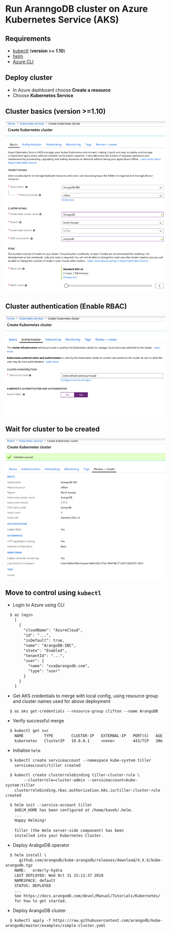# Run AranngoDB cluster on Azure Kubernetes Service (AKS)

## Requirements

* [kubectl](https://kubernetes.io/docs/tasks/tools/install-kubectl/) (**version >= 1.10**)
* [helm](https://www.helm.sh/)
* [Azure CLI](https://docs.microsoft.com/en-us/cli/azure/install-azure-cli-apt?view=azure-cli-latest)

## Deploy cluster
* In Azure dashboard choose **Create a resource**
* Choose **Kubernetes Service**

## Cluster basics (version >=1.10)
![basics](./aks-create-basics.png)

## Cluster authentication (Enable RBAC)
![basics](./aks-create-auth.png)

## Wait for cluster to be created
![basics](./aks-create-valid.png)

## Move to control using `kubectl`

* Login to Azure using CLI
```
  $ az login
    [
      {
        "cloudName": "AzureCloud",
        "id": "...",
        "isDefault": true,
        "name": "ArangoDB-INC",
        "state": "Enabled",
        "tenantId": "...",
        "user": {
          "name": "xxx@arangodb.com",
          "type": "user"
        }
      }
    ]
```

* Get AKS credentials to merge with local config, using resource group and cluster names used for above deployment
```
  $ az aks get-credentials --resource-group clifton --name ArangoDB
```

* Verify successful merge
```
  $ kubectl get svc
    NAME         TYPE        CLUSTER-IP   EXTERNAL-IP   PORT(S)   AGE
    kubernetes   ClusterIP   10.0.0.1     <none>        443/TCP   38m
```

* Initialise `helm`
```
  $ kubectl create serviceaccount --namespace kube-system tiller
    serviceaccount/tiller created
```
```
  $ kubectl create clusterrolebinding tiller-cluster-rule \
        --clusterrole=cluster-admin --serviceaccount=kube-system:tiller
    clusterrolebinding.rbac.authorization.k8s.io/tiller-cluster-rule created
```
```
  $ helm init --service-account tiller
    $HELM_HOME has been configured at /home/kaveh/.helm.
    ...
    Happy Helming!

    Tiller (the Helm server-side component) has been
    installed into your Kubernetes Cluster.
```

* Deploy ArabgoDB operator
```
  $ helm install \
      github.com/arangodb/kube-arangodb/releases/download/X.X.X/kube-arangodb.tgz
    NAME:   orderly-hydra
    LAST DEPLOYED: Wed Oct 31 15:11:37 2018
    NAMESPACE: default
    STATUS: DEPLOYED
    ...
    See https://docs.arangodb.com/devel/Manual/Tutorials/Kubernetes/
    for how to get started.
```

* Deploy ArangoDB cluster
```
  $ kubectl apply -f https://raw.githubusercontent.com/arangodb/kube-arangodb/master/examples/simple-cluster.yaml
```
